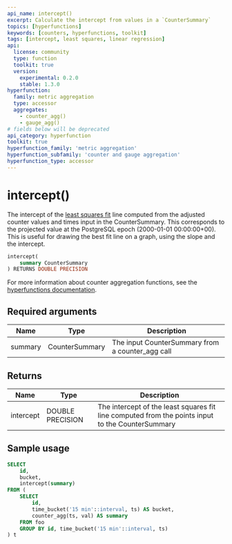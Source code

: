 ```yaml
---
api_name: intercept()
excerpt: Calculate the intercept from values in a `CounterSummary`
topics: [hyperfunctions]
keywords: [counters, hyperfunctions, toolkit]
tags: [intercept, least squares, linear regression]
api:
  license: community
  type: function
  toolkit: true
  version:
    experimental: 0.2.0
    stable: 1.3.0
hyperfunction:
  family: metric aggregation
  type: accessor
  aggregates:
    - counter_agg()
    - gauge_agg()
# fields below will be deprecated
api_category: hyperfunction
toolkit: true
hyperfunction_family: 'metric aggregation'
hyperfunction_subfamily: 'counter and gauge aggregation'
hyperfunction_type: accessor
---
```


# intercept() <tag type="toolkit" content="Toolkit" />

The intercept of the [least squares fit][least-squares] line computed from the adjusted counter
values and times input in the CounterSummary. This corresponds to the projected
value at the PostgreSQL epoch (2000-01-01 00:00:00+00). This is useful for
drawing the best fit line on a graph, using the slope and the intercept.

```sql
intercept(
    summary CounterSummary
) RETURNS DOUBLE PRECISION
```

For more information about counter aggregation functions, see the
[hyperfunctions documentation][hyperfunctions-counter-agg].

## Required arguments

|Name|Type|Description|
|-|-|-|
|summary|CounterSummary|The input CounterSummary from a counter_agg call|

## Returns

|Name|Type|Description|
|-|-|-|
|intercept|DOUBLE PRECISION|The intercept of the least squares fit line computed from the points input to the CounterSummary|

## Sample usage

```sql
SELECT
    id,
    bucket,
    intercept(summary)
FROM (
    SELECT
        id,
        time_bucket('15 min'::interval, ts) AS bucket,
        counter_agg(ts, val) AS summary
    FROM foo
    GROUP BY id, time_bucket('15 min'::interval, ts)
) t
```

[hyperfunctions-counter-agg]: /timescaledb/:currentVersion:/how-to-guides/hyperfunctions/counter-aggregation/
[least-squares]:https://en.wikipedia.org/wiki/Least_squares
